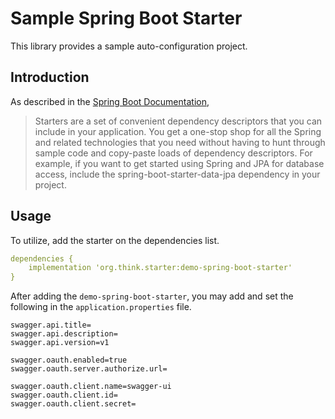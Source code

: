 # Sample Spring Boot Starter

This library provides a sample auto-configuration project.

## Introduction

As described in the [Spring Boot Documentation](https://docs.spring.io/spring-boot/docs/current/reference/htmlsingle/#using-boot-starter),

> Starters are a set of convenient dependency descriptors that you can include in your application. You get a one-stop shop for all the Spring and related technologies that you need without having to hunt through sample code and copy-paste loads of dependency descriptors. For example, if you want to get started using Spring and JPA for database access, include the spring-boot-starter-data-jpa dependency in your project.

## Usage
To utilize, add the starter on the dependencies list.
 
```yaml
dependencies {
	implementation 'org.think.starter:demo-spring-boot-starter'
}
```

After adding the `demo-spring-boot-starter`, you may add and set the following in the `application.properties` file.

 ```
swagger.api.title=
swagger.api.description=
swagger.api.version=v1

swagger.oauth.enabled=true
swagger.oauth.server.authorize.url=

swagger.oauth.client.name=swagger-ui
swagger.oauth.client.id=
swagger.oauth.client.secret=
 ```
 